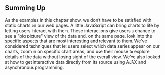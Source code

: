 ## Summing Up

As the examples in this chapter show, we don't have to be satisfied with static charts on our web pages. A little JavaScript can bring charts to life by letting users interact with them. These interactions give users a chance to see a "big picture" view of the data and, on the same page, look into the specific aspects that are most interesting and relevant to them. We've considered techniques that let users select which data series appear on our charts, zoom in on specific chart areas, and use their mouse to explore details of the data without losing sight of the overall view. We've also looked at how to get interactive data directly from its source using <span class="smcp">AJAX</span> and asynchronous programming.
